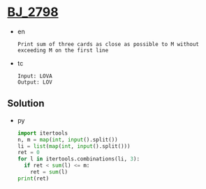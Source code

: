 # [BJ_2798](https://acmicpc.net/problem/2798)

* en

  ```en
  Print sum of three cards as close as possible to M without exceeding M on the first line
  ```

* tc

  ```tc
  Input: LOVA
  Output: LOV
  ```

## Solution

* py

  ```py
  import itertools
  n, m = map(int, input().split())
  li = list(map(int, input().split()))
  ret = 0
  for l in itertools.combinations(li, 3):
    if ret < sum(l) <= m:
      ret = sum(l)
  print(ret)
  ```
